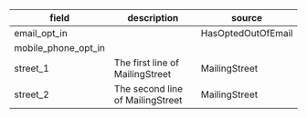 |field|description|source|
|---|---|---|
|email_opt_in||HasOptedOutOfEmail|
|mobile_phone_opt_in|||
|street_1|The first line of MailingStreet|MailingStreet|
|street_2|The second line of MailingStreet|MailingStreet|